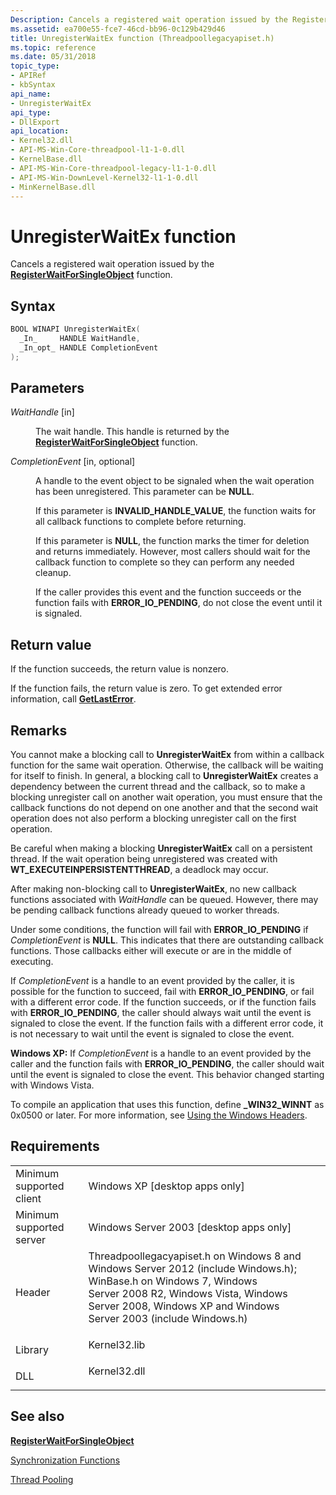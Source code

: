 ```yaml
---
Description: Cancels a registered wait operation issued by the RegisterWaitForSingleObject function.
ms.assetid: ea700e55-fce7-46cd-bb96-0c129b429d46
title: UnregisterWaitEx function (Threadpoollegacyapiset.h)
ms.topic: reference
ms.date: 05/31/2018
topic_type: 
- APIRef
- kbSyntax
api_name: 
- UnregisterWaitEx
api_type: 
- DllExport
api_location: 
- Kernel32.dll
- API-MS-Win-Core-threadpool-l1-1-0.dll
- KernelBase.dll
- API-MS-Win-Core-threadpool-legacy-l1-1-0.dll
- API-MS-Win-DownLevel-Kernel32-l1-1-0.dll
- MinKernelBase.dll
---
```


# UnregisterWaitEx function

Cancels a registered wait operation issued by the [**RegisterWaitForSingleObject**](/windows/desktop/api/WinBase/nf-winbase-registerwaitforsingleobject) function.

## Syntax


```C++
BOOL WINAPI UnregisterWaitEx(
  _In_     HANDLE WaitHandle,
  _In_opt_ HANDLE CompletionEvent
);
```



## Parameters

<dl> <dt>

*WaitHandle* \[in\]
</dt> <dd>

The wait handle. This handle is returned by the [**RegisterWaitForSingleObject**](/windows/desktop/api/WinBase/nf-winbase-registerwaitforsingleobject) function.

</dd> <dt>

*CompletionEvent* \[in, optional\]
</dt> <dd>

A handle to the event object to be signaled when the wait operation has been unregistered. This parameter can be **NULL**.

If this parameter is **INVALID\_HANDLE\_VALUE**, the function waits for all callback functions to complete before returning.

If this parameter is **NULL**, the function marks the timer for deletion and returns immediately. However, most callers should wait for the callback function to complete so they can perform any needed cleanup.

If the caller provides this event and the function succeeds or the function fails with **ERROR\_IO\_PENDING**, do not close the event until it is signaled.

</dd> </dl>

## Return value

If the function succeeds, the return value is nonzero.

If the function fails, the return value is zero. To get extended error information, call [**GetLastError**](https://msdn.microsoft.com/en-us/library/ms679360(v=VS.85).aspx).

## Remarks

You cannot make a blocking call to **UnregisterWaitEx** from within a callback function for the same wait operation. Otherwise, the callback will be waiting for itself to finish. In general, a blocking call to **UnregisterWaitEx** creates a dependency between the current thread and the callback, so to make a blocking unregister call on another wait operation, you must ensure that the callback functions do not depend on one another and that the second wait operation does not also perform a blocking unregister call on the first operation.

Be careful when making a blocking **UnregisterWaitEx** call on a persistent thread. If the wait operation being unregistered was created with **WT\_EXECUTEINPERSISTENTTHREAD**, a deadlock may occur.

After making non-blocking call to **UnregisterWaitEx**, no new callback functions associated with *WaitHandle* can be queued. However, there may be pending callback functions already queued to worker threads.

Under some conditions, the function will fail with **ERROR\_IO\_PENDING** if *CompletionEvent* is **NULL**. This indicates that there are outstanding callback functions. Those callbacks either will execute or are in the middle of executing.

If *CompletionEvent* is a handle to an event provided by the caller, it is possible for the function to succeed, fail with **ERROR\_IO\_PENDING**, or fail with a different error code. If the function succeeds, or if the function fails with **ERROR\_IO\_PENDING**, the caller should always wait until the event is signaled to close the event. If the function fails with a different error code, it is not necessary to wait until the event is signaled to close the event.

**Windows XP:** If *CompletionEvent* is a handle to an event provided by the caller and the function fails with **ERROR\_IO\_PENDING**, the caller should wait until the event is signaled to close the event. This behavior changed starting with Windows Vista.

To compile an application that uses this function, define **\_WIN32\_WINNT** as 0x0500 or later. For more information, see [Using the Windows Headers](https://msdn.microsoft.com/en-us/library/Aa383745(v=VS.85).aspx).

## Requirements



|                                     |                                                                                                                                                                                                                                                                                                                                                                |
|-------------------------------------|----------------------------------------------------------------------------------------------------------------------------------------------------------------------------------------------------------------------------------------------------------------------------------------------------------------------------------------------------------------|
| Minimum supported client<br/> | Windows XP \[desktop apps only\]<br/>                                                                                                                                                                                                                                                                                                                    |
| Minimum supported server<br/> | Windows Server 2003 \[desktop apps only\]<br/>                                                                                                                                                                                                                                                                                                           |
| Header<br/>                   | <dl> <dt>Threadpoollegacyapiset.h on Windows 8 and Windows Server 2012 (include Windows.h); </dt> <dt>WinBase.h on Windows 7, Windows Server 2008 R2, Windows Vista, Windows Server 2008, Windows XP and Windows Server 2003 (include Windows.h)</dt> </dl> |
| Library<br/>                  | <dl> <dt>Kernel32.lib</dt> </dl>                                                                                                                                                                                                                                                                        |
| DLL<br/>                      | <dl> <dt>Kernel32.dll</dt> </dl>                                                                                                                                                                                                                                                                        |



## See also

<dl> <dt>

[**RegisterWaitForSingleObject**](/windows/desktop/api/WinBase/nf-winbase-registerwaitforsingleobject)
</dt> <dt>

[Synchronization Functions](synchronization-functions.md)
</dt> <dt>

[Thread Pooling](https://msdn.microsoft.com/en-us/library/ms686756(v=VS.85).aspx)
</dt> </dl>

 

 




